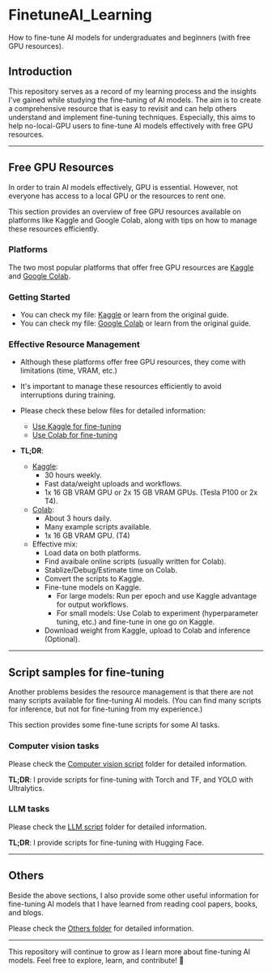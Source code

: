 # FinetuneAI_Learning

How to fine-tune AI models for undergraduates and beginners (with free GPU resources).

## Introduction

This repository serves as a record of my learning process and the insights I've gained while studying the fine-tuning of AI models. The aim is to create a comprehensive resource that is easy to revisit and can help others understand and implement fine-tuning techniques.
Especially, this aims to help no-local-GPU users to fine-tune AI models effectively with free GPU resources.

---

## Free GPU Resources

In order to train AI models effectively, GPU is essential. However, not everyone has access to a local GPU or the resources to rent one. 

This section provides an overview of free GPU resources available on platforms like Kaggle and Google Colab, along with tips on how to manage these resources efficiently.

### Platforms
The two most popular platforms that offer free GPU resources are [Kaggle](https://www.kaggle.com/) and [Google Colab](https://colab.research.google.com/).

### Getting Started
- You can check my file: [Kaggle](kaggle/getting_started.md) or learn from the original guide.
- You can check my file: [Google Colab](colab/getting_started.md) or learn from the original guide.

### Effective Resource Management
- Although these platforms offer free GPU resources, they come with limitations (time, VRAM, etc.)
- It's important to manage these resources efficiently to avoid interruptions during training.
- Please check these below files for detailed information:
  - [Use Kaggle for fine-tuning](kaggle/finetune.md)
  - [Use Colab for fine-tuning](colab/finetune.md)

- **TL;DR**:
  - [Kaggle](kaggle): 
    - 30 hours weekly.
    - Fast data/weight uploads and workflows.
    - 1x 16 GB VRAM GPU or 2x 15 GB VRAM GPUs. (Tesla P100 or 2x T4).
  - [Colab](colab):
    - About 3 hours daily.
    - Many example scripts available.
    - 1x 16 GB VRAM GPU. (T4)
  - Effective mix:
    - Load data on both platforms.
    - Find avaibale online scripts (usually written for Colab).
    - Stablize/Debug/Estimate time on Colab.
    - Convert the scripts to Kaggle.
    - Fine-tune models on Kaggle.
      - For large models: Run per epoch and use Kaggle advantage for output workflows.
      - For small models: Use Colab to experiment (hyperparameter tuning, etc.) and fine-tune in one go on Kaggle.
    - Download weight from Kaggle, upload to Colab and inference (Optional).
---

## Script samples for fine-tuning

Another problems besides the resource management is that there are not many scripts available for fine-tuning AI models. (You can find many scripts for inference, but not for fine-tuning from my experience.)

This section provides some fine-tune scripts for some AI tasks. 
### Computer vision tasks

Please check the [Computer vision script](scripts/cv/README.md) folder for detailed information.

**TL;DR**: I provide scripts for fine-tuning with Torch and TF, and YOLO with Ultralytics.

### LLM tasks

Please check the [LLM script](scripts/llm/README.md) folder for detailed information.

**TL;DR**: I provide scripts for fine-tuning with Hugging Face.

---
## Others

Beside the above sections, I also provide some other useful information for fine-tuning AI models that I have learned from reading cool papers, books, and blogs.

Please check the [Others folder](others/README.md) for detailed information.

---

This repository will continue to grow as I learn more about fine-tuning AI models. Feel free to explore, learn, and contribute! 🚀

